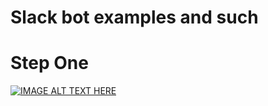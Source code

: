 # Slack bot examples and such

# Step One


[![IMAGE ALT TEXT HERE](https://tooinnovative.s3.amazonaws.com/app_icon_one.pnghttps://img.youtube.com/vi/YOUTUBE_VIDEO_ID_HERE/0.jpg)](https://www.youtube.com/watch?v=YOUTUBE_VIDEO_ID_HEREhttps://youtu.be/4qEvV2TahpM)
